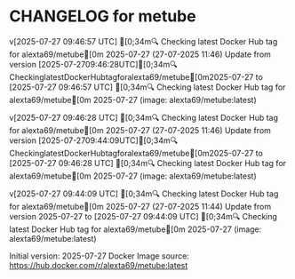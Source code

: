 CHANGELOG for metube
===================
v[2025-07-27 09:46:57 UTC] [0;34m🔍 Checking latest Docker Hub tag for alexta69/metube[0m
2025-07-27 (27-07-2025 11:46)
    Update from version [2025-07-2709:46:28UTC][0;34m🔍CheckinglatestDockerHubtagforalexta69/metube[0m2025-07-27 to [2025-07-27 09:46:57 UTC] [0;34m🔍 Checking latest Docker Hub tag for alexta69/metube[0m
2025-07-27 (image: alexta69/metube:latest)


v[2025-07-27 09:46:28 UTC] [0;34m🔍 Checking latest Docker Hub tag for alexta69/metube[0m
2025-07-27 (27-07-2025 11:46)
    Update from version [2025-07-2709:44:09UTC][0;34m🔍CheckinglatestDockerHubtagforalexta69/metube[0m2025-07-27 to [2025-07-27 09:46:28 UTC] [0;34m🔍 Checking latest Docker Hub tag for alexta69/metube[0m
2025-07-27 (image: alexta69/metube:latest)


v[2025-07-27 09:44:09 UTC] [0;34m🔍 Checking latest Docker Hub tag for alexta69/metube[0m
2025-07-27 (27-07-2025 11:44)
    Update from version 2025-07-27 to [2025-07-27 09:44:09 UTC] [0;34m🔍 Checking latest Docker Hub tag for alexta69/metube[0m
2025-07-27 (image: alexta69/metube:latest)



Initial version: 2025-07-27
Docker Image source: https://hub.docker.com/r/alexta69/metube:latest

